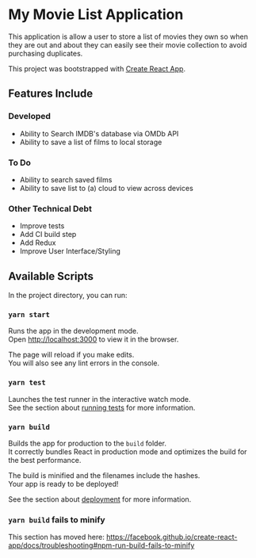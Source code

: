 # My Movie List Application

This application is allow a user to store a list of movies they own so when they are out and about they can easily see their movie collection to avoid purchasing duplicates.

This project was bootstrapped with [Create React App](https://github.com/facebook/create-react-app).

## Features Include

### Developed
- Ability to Search IMDB's database via OMDb API
- Ability to save a list of films to local storage

### To Do
- Ability to search saved films
- Ability to save list to (a) cloud to view across devices

### Other Technical Debt
- Improve tests
- Add CI build step
- Add Redux
- Improve User Interface/Styling

## Available Scripts

In the project directory, you can run:

### `yarn start`

Runs the app in the development mode.<br>
Open [http://localhost:3000](http://localhost:3000) to view it in the browser.

The page will reload if you make edits.<br>
You will also see any lint errors in the console.

### `yarn test`

Launches the test runner in the interactive watch mode.<br>
See the section about [running tests](https://facebook.github.io/create-react-app/docs/running-tests) for more information.

### `yarn build`

Builds the app for production to the `build` folder.<br>
It correctly bundles React in production mode and optimizes the build for the best performance.

The build is minified and the filenames include the hashes.<br>
Your app is ready to be deployed!

See the section about [deployment](https://facebook.github.io/create-react-app/docs/deployment) for more information.

### `yarn build` fails to minify

This section has moved here: https://facebook.github.io/create-react-app/docs/troubleshooting#npm-run-build-fails-to-minify
